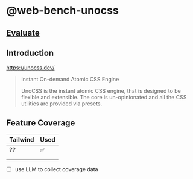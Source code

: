 
# @web-bench-unocss

## [Evaluate](../readme.md)

## Introduction

https://unocss.dev/

> Instant On-demand Atomic CSS Engine
>
> UnoCSS is the instant atomic CSS engine, that is designed to be flexible and extensible. The core is un-opinionated and all the CSS utilities are provided via presets.

## Feature Coverage

| Tailwind | Used |
| -------- | ---- |
| ??       | ✅   |
|          |      |
|          |      |

* [ ] use LLM to collect coverage data

